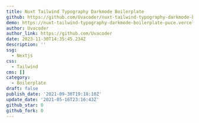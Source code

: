 ```yaml
---
title: Nuxt Tailwind Typography Darkmode Boilerplate
github: https://github.com/Uvacoder/nuxt-tailwind-typography-darkmode-boilerplate
demo: https://nuxt-tailwind-typography-darkmode-boilerplate-puce.vercel.app/
author: Uvacoder
author_link: https://github.com/Uvacoder
date: 2023-11-30T14:35:45.234Z
description: ''
ssg:
  - Nextjs
css:
  - Tailwind
cms: []
category:
  - Boilerplate
draft: false
publish_date: '2021-09-30T19:18:10Z'
update_date: '2021-05-16T23:16:43Z'
github_star: 0
github_fork: 0
---
```


